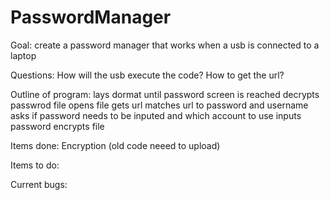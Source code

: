 # PasswordManager
Goal:
  create a password manager that works when a usb is connected to a laptop

Questions:
  How will the usb execute the code?
  How to get the url?
  
Outline of program:
  lays dormat until password screen is reached
  decrypts passwrod file
  opens file
  gets url
  matches url to password and username
  asks if password needs to be inputed and which account to use
  inputs password
  encrypts file

Items done:
  Encryption (old code neeed to upload)
  
Items to do:

Current bugs:

